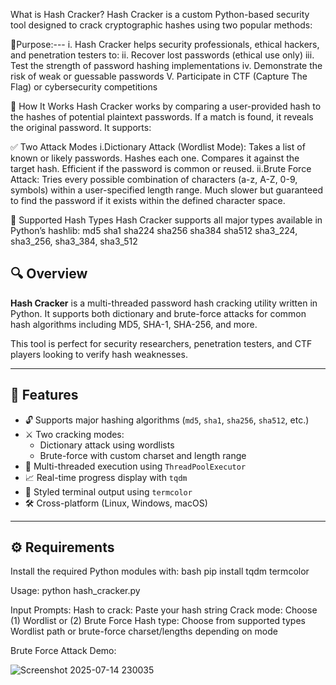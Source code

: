 
What is Hash Cracker? 
Hash Cracker is a custom Python-based security tool designed to crack cryptographic hashes using two popular methods:
 
🎯Purpose:---
i. Hash Cracker helps security professionals, ethical hackers, and penetration testers to:
ii. Recover lost passwords (ethical use only)
iii. Test the strength of password hashing implementations
iv. Demonstrate the risk of weak or guessable passwords
V. Participate in CTF (Capture The Flag) or cybersecurity competitions

🧬 How It Works
Hash Cracker works by comparing a user-provided hash to the hashes of potential plaintext passwords. If a match is found, it reveals the original password. It supports:

✅ Two Attack Modes
i.Dictionary Attack (Wordlist Mode):
    Takes a list of known or likely passwords.
    Hashes each one.
    Compares it against the target hash.
    Efficient if the password is common or reused.
ii.Brute Force Attack:
    Tries every possible combination of characters (a-z, A-Z, 0-9, symbols) within a user-specified length range.
    Much slower but guaranteed to find the password if it exists within the defined character space.

🔐 Supported Hash Types
Hash Cracker supports all major types available in Python’s hashlib:
md5
sha1
sha224
sha256
sha384
sha512
sha3_224, sha3_256, sha3_384, sha3_512


## 🔍 Overview

**Hash Cracker** is a multi-threaded password hash cracking utility written in Python. It supports both dictionary and brute-force attacks for common hash algorithms including MD5, SHA-1, SHA-256, and more.

This tool is perfect for security researchers, penetration testers, and CTF players looking to verify hash weaknesses.

---

## 🎯 Features

- 🔓 Supports major hashing algorithms (`md5`, `sha1`, `sha256`, `sha512`, etc.)
- ⚔️ Two cracking modes:
  - Dictionary attack using wordlists
  - Brute-force with custom charset and length range
- 🧠 Multi-threaded execution using `ThreadPoolExecutor`
- 📈 Real-time progress display with `tqdm`
- 🎨 Styled terminal output using `termcolor`
- 🛠️ Cross-platform (Linux, Windows, macOS)

---

## ⚙️ Requirements

Install the required Python modules with:
bash
pip install tqdm termcolor

Usage:
python hash_cracker.py

Input Prompts:
Hash to crack: Paste your hash string
Crack mode: Choose (1) Wordlist or (2) Brute Force
Hash type: Choose from supported types
Wordlist path or brute-force charset/lengths depending on mode

Brute Force Attack Demo:


![Screenshot 2025-07-14 230035](https://github.com/user-attachments/assets/cd521130-9525-4830-a04b-2574808e9540)

